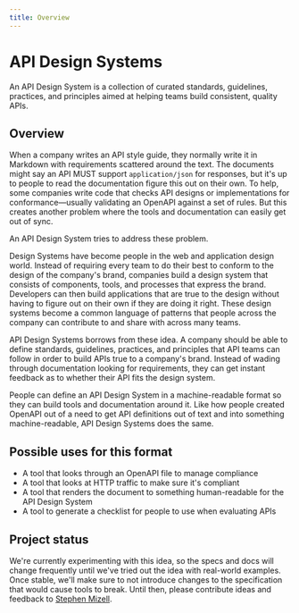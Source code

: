 ```yaml
---
title: Overview
---
```


# API Design Systems

An API Design System is a collection of curated standards, guidelines, practices, and principles aimed at helping teams build consistent, quality APIs.

## Overview

When a company writes an API style guide, they normally write it in Markdown with requirements scattered around the text. The documents might say an API MUST support `application/json` for responses, but it's up to people to read the documentation figure this out on their own. To help, some companies write code that checks API designs or implementations for conformance—usually validating an OpenAPI against a set of rules. But this creates another problem where the tools and documentation can easily get out of sync.

An API Design System tries to address these problem.

Design Systems have become people in the web and application design world. Instead of requiring every team to do their best to conform to the design of the company's brand, companies build a design system that consists of components, tools, and processes that express the brand. Developers can then build applications that are true to the design without having to figure out on their own if they are doing it right. These design systems become a common language of patterns that people across the company can contribute to and share with across many teams.

API Design Systems borrows from these idea. A company should be able to define standards, guidelines, practices, and principles that API teams can follow in order to build APIs true to a company's brand. Instead of wading through documentation looking for requirements, they can get instant feedback as to whether their API fits the design system. 

People can define an API Design System in a machine-readable format so they can build tools and documentation around it. Like how people created OpenAPI out of a need to get API definitions out of text and into something machine-readable, API Design Systems does the same.

## Possible uses for this format

* A tool that looks through an OpenAPI file to manage compliance
* A tool that looks at HTTP traffic to make sure it's compliant
* A tool that renders the document to something human-readable for the API Design System
* A tool to generate a checklist for people to use when evaluating APIs

## Project status

We're currently experimenting with this idea, so the specs and docs will change frequently until we've tried out the idea with real-world examples. Once stable, we'll make sure to not introduce changes to the specification that would cause tools to break. Until then, please contribute ideas and feedback to [Stephen Mizell](https://twitter.com/Stephen_Mizell).